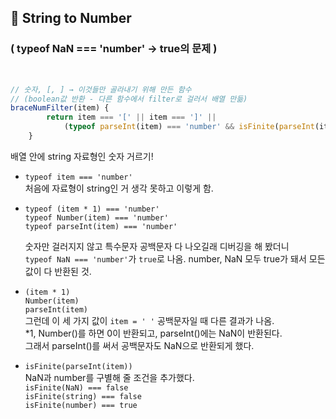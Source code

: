 
## 📌 String to Number
###  ( typeof NaN === 'number' → true의 문제 )
<br>

```javascript
// 숫자, [, ] → 이것들만 골라내기 위해 만든 함수
// (boolean값 반환 - 다른 함수에서 filter로 걸러서 배열 만듦)
braceNumFilter(item) {
        return item === '[' || item === ']' || 
            (typeof parseInt(item) === 'number' && isFinite(parseInt(item)) );
    }
```
배열 안에 string 자료형인 숫자 거르기!

- `typeof item === 'number'`  
  처음에 자료형이 string인 거 생각 못하고 이렇게 함. 

- `typeof (item * 1) === 'number'`   <br>
  `typeof Number(item) === 'number'` <br>
  `typeof parseInt(item) === 'number'` <br>

  숫자만 걸러지지 않고 특수문자 공백문자 다 나오길래 디버깅을 해 봤더니 <br>
  `typeof NaN === 'number'`가 `true`로 나옴. number, NaN 모두 true가 돼서 모든 값이 다 반환된 것.

- `(item * 1)` <br>
  `Number(item)` <br>
  `parseInt(item)` <br>
  그런데 이 세 가지 값이 `item = ' '` 공백문자일 때 다른 결과가 나옴. <br>
  *1, Number()를 하면 0이 반환되고, parseInt()에는 NaN이 반환된다.<br>
  그래서 parseInt()를 써서 공백문자도 NaN으로 반환되게 했다.

- `isFinite(parseInt(item))` <br>
  NaN과 number를 구별해 줄 조건을 추가했다.<br>
   `isFinite(NaN) === false` <br>
   `isFinite(string) === false` <br>
   `isFinite(number) === true` 

